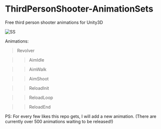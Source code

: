 # ThirdPersonShooter-AnimationSets
Free third person shooter animations for Unity3D

![SS](https://raw.githubusercontent.com/ZenXChaos/ThirdPersonShooter-AnimationSets/master/ss.gif)

Animations: 

> Revolver

>> AimIdle

>> AimWalk

>> AimShoot

>> ReloadInit

>> ReloadLoop

>> ReloadEnd

PS: For every few likes this repo gets, I will add a new animation. (There are currently over 500 animations waiting to be released!)